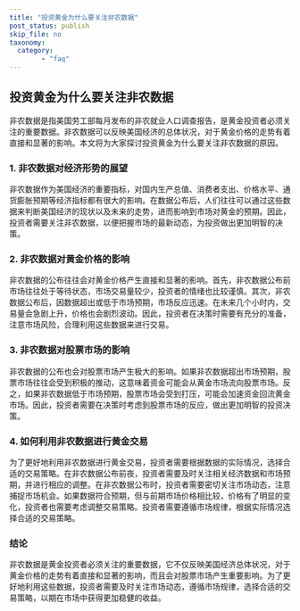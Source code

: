 ```yaml
---
title: "投资黄金为什么要关注非农数据"
post_status: publish
skip_file: no
taxonomy:
  category:
        - "faq"
---
```


## 投资黄金为什么要关注非农数据

非农数据是指美国劳工部每月发布的非农就业人口调查报告，是黄金投资者必须关注的重要数据。非农数据可以反映美国经济的总体状况，对于黄金价格的走势有着直接和显著的影响。本文将为大家探讨投资黄金为什么要关注非农数据的原因。

### 1. 非农数据对经济形势的展望

非农数据作为美国经济的重要指标，对国内生产总值、消费者支出、价格水平、通货膨胀预期等经济指标都有很大的影响。在数据公布后，人们往往可以通过这些数据来判断美国经济的现状以及未来的走势，进而影响到市场对黄金的预期。因此，投资者需要关注非农数据，以便把握市场的最新动态，为投资做出更加明智的决策。

### 2. 非农数据对黄金价格的影响

非农数据的公布往往会对黄金价格产生直接和显著的影响。首先，非农数据公布前市场往往处于等待状态，市场交易量较少，投资者的情绪也比较谨慎。其次，非农数据公布后，因数据超出或低于市场预期，市场反应迅速。在未来几个小时内，交易量会急剧上升，价格也会剧烈波动。因此，投资者在决策时需要有充分的准备，注意市场风险，合理利用这些数据来进行交易。

### 3. 非农数据对股票市场的影响

非农数据的公布也会对股票市场产生极大的影响。如果非农数据超出市场预期，股票市场往往会受到积极的推动，这意味着资金可能会从黄金市场流向股票市场。反之，如果非农数据低于市场预期，股票市场会受到打压，可能会加速资金回流黄金市场。因此，投资者需要在决策时考虑到股票市场的反应，做出更加明智的投资决策。

### 4. 如何利用非农数据进行黄金交易

为了更好地利用非农数据进行黄金交易，投资者需要根据数据的实际情况，选择合适的交易策略。在非农数据公布前夜，投资者需要及时关注相关经济数据和市场预期，并进行相应的调整。在非农数据公布时，投资者需要密切关注市场动态，注意捕捉市场机会。如果数据符合预期，但与前期市场价格相比较，价格有了明显的变化，投资者也需要考虑调整交易策略。投资者需要遵循市场规律，根据实际情况选择合适的交易策略。

### 结论

非农数据是黄金投资者必须关注的重要数据，它不仅反映美国经济总体状况，对于黄金价格的走势有着直接和显著的影响，而且会对股票市场产生重要影响。为了更好地利用这些数据，投资者需要及时关注市场动态，遵循市场规律，选择合适的交易策略，以期在市场中获得更加稳健的收益。
